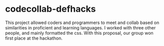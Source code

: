 # codecollab-defhacks
This project allowed coders and programmers to meet and collab based on similarities in proficient and learning languages.
I worked with three other people, and mainly formatted the css.
With this proposal, our group won first place at the hackathon.
